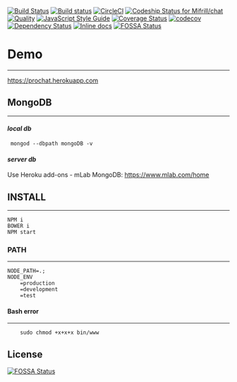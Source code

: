 [![Build Status](https://travis-ci.org/Mifrill/chat.svg?branch=master)](https://travis-ci.org/Mifrill/chat)
[![Build status](https://ci.appveyor.com/api/projects/status/xr83m8o7dxuu3ay0?svg=true)](https://ci.appveyor.com/project/Mifrill/chat)
[![CircleCI](https://circleci.com/gh/Mifrill/chat.svg?style=svg)](https://circleci.com/gh/Mifrill/chat)
[ ![Codeship Status for Mifrill/chat](https://app.codeship.com/projects/11433aa0-5c10-0135-71f7-12b712633443/status?branch=master)](https://app.codeship.com/projects/237746)
[![Quality](http://img.shields.io/codeclimate/github/Mifrill/chat.svg)](https://codeclimate.com/github/Mifrill/chat)
[![JavaScript Style Guide](https://img.shields.io/badge/code_style-standard-brightgreen.svg)](https://standardjs.com)
[![Coverage Status](https://img.shields.io/codeclimate/coverage/github/Mifrill/chat.svg)](https://codeclimate.com/github/mifrill/chat)
[![codecov](https://codecov.io/gh/Mifrill/chat/branch/master/graph/badge.svg)](https://codecov.io/gh/Mifrill/chat)
[![Dependency Status](https://gemnasium.com/badges/github.com/Mifrill/chat.svg)](https://gemnasium.com/github.com/Mifrill/chat)
[![Inline docs](http://inch-ci.org/github/Mifrill/chat.svg?branch=master)](http://inch-ci.org/github/Mifrill/chat)
[![FOSSA Status](https://app.fossa.io/api/projects/git%2Bhttps%3A%2F%2Fgithub.com%2FMifrill%2Fchat.svg?type=shield)](https://app.fossa.io/projects/git%2Bhttps%3A%2F%2Fgithub.com%2FMifrill%2Fchat?ref=badge_shield)

# Demo
-------------------
https://prochat.herokuapp.com

## MongoDB
-------------------

#### *local db*

     mongod --dbpath mongoDB -v

#### *server db*

Use Heroku add-ons - mLab MongoDB:
https://www.mlab.com/home
     
## INSTALL
------------

    NPM i
    BOWER i
    NPM start


### PATH
-------------------
    
    NODE_PATH=.;
    NODE_ENV
        =production
        =development
        =test


#### Bash error
-------------------------
```
    sudo chmod +x+x+x bin/www
```


## License
[![FOSSA Status](https://app.fossa.io/api/projects/git%2Bhttps%3A%2F%2Fgithub.com%2FMifrill%2Fchat.svg?type=large)](https://app.fossa.io/projects/git%2Bhttps%3A%2F%2Fgithub.com%2FMifrill%2Fchat?ref=badge_large)